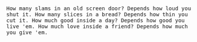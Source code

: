 <p><samp>
  How many slams in an old screen door? Depends how loud you shut it. 
  How many slices in a bread? Depends how thin you cut it. 
  How much good inside a day? Depends how good you live 'em. 
  How much love inside a friend? Depends how much you give 'em.
  </samp></p>
